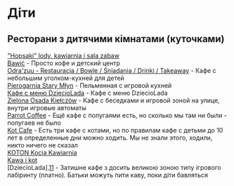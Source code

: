 # Діти

## Ресторани з дитячими кімнатами (куточками)	

["Hopsaki" lody, kawiarnia i sala zabaw][1]	<br /> 
[Bawić][2] - Просто кофе и детский центр <br />
[Odra'zuu - Restauracja / Bowle / Śniadania / Drinki / Takeaway][3] - Кафе с небольшим уголком-кухней для детей <br />
[Pierogarnia Stary Młyn][4] - Пельменная с игровой кухней <br />
[Кафе с меню DziecioLada][5] - Кафе с меню DziecioLada <br />
[Zielona Osada Kiełczów][6] - Кафе с беседками и игровой зоной на улице, внутри игровые автоматы <br />
[Parrot Coffee][7] - Ещё кафе с попугаями есть, но сколько мы там ни были - попугаев не было <br />
[Kot Cafe][8] - Есть три кафе с котами, но по правилам кафе с детьми до 10 лет в определенные дни можно ходить. Мы не знали этого, ходили, никто ничего не сказал<br />
[KOTON Kocia Kawiarnia][9]<br />
[Kawa i kot][10]	
[DziecioLada].[11] - Затишне кафе з досить великою зоною типу ігрового лабіринту (платно). Батьки можуть пити каву, поки діти бавляться <br />

<!-- resources -->

[1]: https://maps.app.goo.gl/3BjRqL8tAtWNrtaJ6?g_st=ic
[2]: https://maps.app.goo.gl/iVLFKRcx8bi1TQ2cA?g_st=ic 
[3]: https://maps.app.goo.gl/CcZAsaEURLdumTa17?g_st=ic
[4]: https://maps.app.goo.gl/TjnMyHrapixJfXPM8?g_st=ic
[5]: https://maps.app.goo.gl/dPKepCHtsPkyQNUo6?g_st=ic
[6]: https://maps.app.goo.gl/MU5Bpzyucu6mQikB8?g_st=ic
[7]: https://maps.app.goo.gl/fyb4Qch1QBAyTwsZ9?g_st=ic
[8]: https://maps.app.goo.gl/Cu7u3KiKjgZaYAVA6?g_st=ic
[9]: https://maps.app.goo.gl/dQjQsndDXqggZyFt7?g_st=ic
[10]: https://maps.app.goo.gl/sQjUiP2pGNMGRCYJ8?g_st=ic
[11]: https://goo.gl/maps/J94VFnw3SyGGcHjh8
